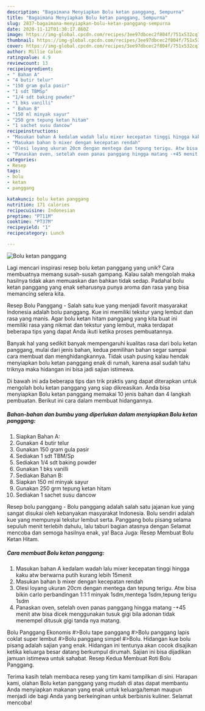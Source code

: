 ```yaml
---
description: "Bagaimana Menyiapkan Bolu ketan panggang, Sempurna"
title: "Bagaimana Menyiapkan Bolu ketan panggang, Sempurna"
slug: 2837-bagaimana-menyiapkan-bolu-ketan-panggang-sempurna
date: 2020-11-12T01:30:17.860Z
image: https://img-global.cpcdn.com/recipes/3ee97dbcec2f804f/751x532cq70/bolu-ketan-panggang-foto-resep-utama.jpg
thumbnail: https://img-global.cpcdn.com/recipes/3ee97dbcec2f804f/751x532cq70/bolu-ketan-panggang-foto-resep-utama.jpg
cover: https://img-global.cpcdn.com/recipes/3ee97dbcec2f804f/751x532cq70/bolu-ketan-panggang-foto-resep-utama.jpg
author: Millie Colon
ratingvalue: 4.9
reviewcount: 13
recipeingredient:
- " Bahan A"
- "4 butir telur"
- "150 gram gula pasir"
- "1 sdt TBMSp"
- "1/4 sdt baking powder"
- "1 bks vanilli"
- " Bahan B"
- "150 ml minyak sayur"
- "250 grm tepung ketan hitam"
- "1 sachet susu dancow"
recipeinstructions:
- "Masukan bahan A kedalam wadah lalu mixer kecepatan tinggi hingga kaku atw berwarna putih kurang lebih 15menit"
- "Masukan bahan b mixer dengan kecepatan rendah"
- "Olesi loyang ukuran 20cm dengan mentega dan tepung terigu. Atw bisa bikin carlo perbandingan 1:1:1 minyak 1sdm,mentega 1sdm,tepung terigu 1sdm"
- "Panaskan oven, setelah oven panas panggang hingga matang -+45 menit atw bisa dicek menggunakan tusuk gigi bila adonan tidak menempel ditusuk gigi tanda nya matang."
categories:
- Resep
tags:
- bolu
- ketan
- panggang

katakunci: bolu ketan panggang 
nutrition: 171 calories
recipecuisine: Indonesian
preptime: "PT11M"
cooktime: "PT37M"
recipeyield: "1"
recipecategory: Lunch

---
```



![Bolu ketan panggang](https://img-global.cpcdn.com/recipes/3ee97dbcec2f804f/751x532cq70/bolu-ketan-panggang-foto-resep-utama.jpg)

Lagi mencari inspirasi resep bolu ketan panggang yang unik? Cara membuatnya memang susah-susah gampang. Kalau salah mengolah maka hasilnya tidak akan memuaskan dan bahkan tidak sedap. Padahal bolu ketan panggang yang enak seharusnya punya aroma dan rasa yang bisa memancing selera kita.

Resep Bolu Panggang - Salah satu kue yang menjadi favorit masyarakat Indonesia adalah bolu panggang. Kue ini memiliki tekstur yang lembut dan rasa yang manis. Agar bolu ketan hitam panggang yang kita buat ini memiliki rasa yang nikmat dan tekstur yang lembut, maka terdapat beberapa tips yang dapat Anda ikuti ketika proses pembuatannya.

Banyak hal yang sedikit banyak mempengaruhi kualitas rasa dari bolu ketan panggang, mulai dari jenis bahan, kedua pemilihan bahan segar sampai cara membuat dan menghidangkannya. Tidak usah pusing kalau hendak menyiapkan bolu ketan panggang enak di rumah, karena asal sudah tahu triknya maka hidangan ini bisa jadi sajian istimewa.


Di bawah ini ada beberapa tips dan trik praktis yang dapat diterapkan untuk mengolah bolu ketan panggang yang siap dikreasikan. Anda bisa menyiapkan Bolu ketan panggang memakai 10 jenis bahan dan 4 langkah pembuatan. Berikut ini cara dalam membuat hidangannya.

<!--inarticleads1-->

##### Bahan-bahan dan bumbu yang diperlukan dalam menyiapkan Bolu ketan panggang:

1. Siapkan  Bahan A:
1. Gunakan 4 butir telur
1. Gunakan 150 gram gula pasir
1. Sediakan 1 sdt TBM/Sp
1. Sediakan 1/4 sdt baking powder
1. Gunakan 1 bks vanilli
1. Sediakan  Bahan B:
1. Siapkan 150 ml minyak sayur
1. Gunakan 250 grm tepung ketan hitam
1. Sediakan 1 sachet susu dancow


Resep bolu panggang - Bolu panggang adalah salah satu jajanan kue yang sangat disukai oleh kebanyakan masyarakat Indonesia. Bolu sendiri adalah kue yang mempunyai tekstur lembut serta. Panggang bolu pisang selama sepuluh menit terlebih dahulu, lalu taburi bagian atasnya dengan Selamat mencoba dan semoga hasilnya enak, ya! Baca Juga: Resep Membuat Bolu Ketan Hitam. 

<!--inarticleads2-->

##### Cara membuat Bolu ketan panggang:

1. Masukan bahan A kedalam wadah lalu mixer kecepatan tinggi hingga kaku atw berwarna putih kurang lebih 15menit
1. Masukan bahan b mixer dengan kecepatan rendah
1. Olesi loyang ukuran 20cm dengan mentega dan tepung terigu. Atw bisa bikin carlo perbandingan 1:1:1 minyak 1sdm,mentega 1sdm,tepung terigu 1sdm
1. Panaskan oven, setelah oven panas panggang hingga matang -+45 menit atw bisa dicek menggunakan tusuk gigi bila adonan tidak menempel ditusuk gigi tanda nya matang.


Bolu Panggang Ekonomis #&gt;Bolu tape panggang #&gt;Bolu panggang lapis coklat super lembut #&gt;Bolu panggang simpel #&gt;Bolu. Hidangan kue bolu pisang adalah sajian yang enak. Hidangan ini tentunya akan cocok disajikan ketika keluarga besar datang berkumpul dirumah. Sajian ini bisa dijadikan jamuan istimewa untuk sahabat. Resep Kedua Membuat Roti Bolu Panggang. 

Terima kasih telah membaca resep yang tim kami tampilkan di sini. Harapan kami, olahan Bolu ketan panggang yang mudah di atas dapat membantu Anda menyiapkan makanan yang enak untuk keluarga/teman maupun menjadi ide bagi Anda yang berkeinginan untuk berbisnis kuliner. Selamat mencoba!
